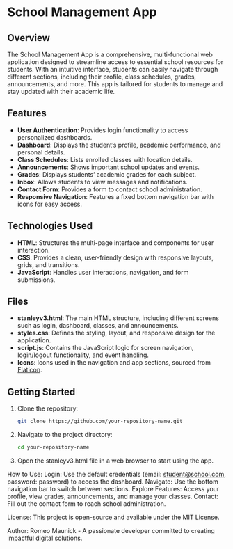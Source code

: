 # School Management App

## Overview
The School Management App is a comprehensive, multi-functional web application designed to streamline access to essential school resources for students. With an intuitive interface, students can easily navigate through different sections, including their profile, class schedules, grades, announcements, and more. This app is tailored for students to manage and stay updated with their academic life.

## Features
- **User Authentication**: Provides login functionality to access personalized dashboards.
- **Dashboard**: Displays the student’s profile, academic performance, and personal details.
- **Class Schedules**: Lists enrolled classes with location details.
- **Announcements**: Shows important school updates and events.
- **Grades**: Displays students’ academic grades for each subject.
- **Inbox**: Allows students to view messages and notifications.
- **Contact Form**: Provides a form to contact school administration.
- **Responsive Navigation**: Features a fixed bottom navigation bar with icons for easy access.

## Technologies Used
- **HTML**: Structures the multi-page interface and components for user interaction.
- **CSS**: Provides a clean, user-friendly design with responsive layouts, grids, and transitions.
- **JavaScript**: Handles user interactions, navigation, and form submissions.

## Files
- **stanleyv3.html**: The main HTML structure, including different screens such as login, dashboard, classes, and announcements.
- **styles.css**: Defines the styling, layout, and responsive design for the application.
- **script.js**: Contains the JavaScript logic for screen navigation, login/logout functionality, and event handling.
- **Icons**: Icons used in the navigation and app sections, sourced from [Flaticon](https://www.flaticon.com/free-icon/home_25694).

## Getting Started
1. Clone the repository:
   ```bash
   git clone https://github.com/your-repository-name.git
2. Navigate to the project directory:
   ```bash
   cd your-repository-name
3. Open the stanleyv3.html file in a web browser to start using the app.

How to Use:
Login: Use the default credentials (email: student@school.com, password: password) to access the dashboard.
Navigate: Use the bottom navigation bar to switch between sections.
Explore Features: Access your profile, view grades, announcements, and manage your classes.
Contact: Fill out the contact form to reach school administration.

License:
This project is open-source and available under the MIT License.

Author:
Romeo Maunick - A passionate developer committed to creating impactful digital solutions.



















